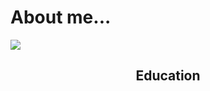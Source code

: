 # About me...

<img align="center" src="https://github.com/parsa-ghafour/parsa-ghafour/assets/139039835/17a210f3-b409-456e-bc1d-4c1e20b63a56">
<h2 align="center">Education</h2>
